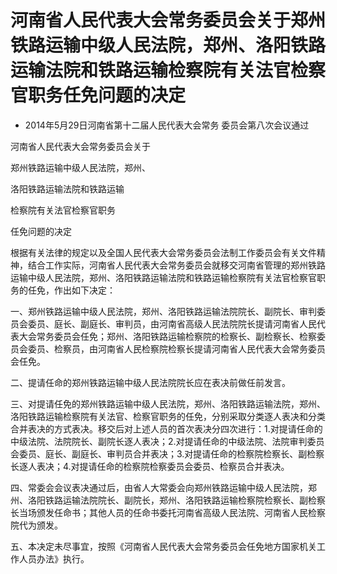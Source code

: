 # 河南省人民代表大会常务委员会关于郑州铁路运输中级人民法院，郑州、洛阳铁路运输法院和铁路运输检察院有关法官检察官职务任免问题的决定

- 2014年5月29日河南省第十二届人民代表大会常务
  委员会第八次会议通过

<!-- INFO END -->

河南省人民代表大会常务委员会关于

郑州铁路运输中级人民法院，郑州、

洛阳铁路运输法院和铁路运输

检察院有关法官检察官职务

任免问题的决定

根据有关法律的规定以及全国人民代表大会常务委员会法制工作委员会有关文件精神，结合工作实际，河南省人民代表大会常务委员会就移交河南省管理的郑州铁路运输中级人民法院，郑州、洛阳铁路运输法院和铁路运输检察院有关法官检察官职务的任免，作出如下决定：

一、郑州铁路运输中级人民法院，郑州、洛阳铁路运输法院院长、副院长、审判委员会委员、庭长、副庭长、审判员，由河南省高级人民法院院长提请河南省人民代表大会常务委员会任免；郑州、洛阳铁路运输检察院的检察长、副检察长、检察委员会委员、检察员，由河南省人民检察院检察长提请河南省人民代表大会常务委员会任免。

二、提请任命的郑州铁路运输中级人民法院院长应在表决前做任前发言。

三、对提请任免的郑州铁路运输中级人民法院，郑州、洛阳铁路运输法院，郑州、洛阳铁路运输检察院有关法官、检察官职务的任免，分别采取分类逐人表决和分类合并表决的方式表决。移交后对上述人员的首次表决分四次进行：1.对提请任命的中级法院、法院院长、副院长逐人表决；2.对提请任命的中级法院、法院审判委员会委员、庭长、副庭长、审判员合并表决；3.对提请任命的检察院检察长、副检察长逐人表决；4.对提请任命的检察院检察委员会委员、检察员合并表决。

四、常委会会议表决通过后，由省人大常委会向郑州铁路运输中级人民法院，郑州、洛阳铁路运输法院院长、副院长，郑州、洛阳铁路运输检察院检察长、副检察长当场颁发任命书；其他人员的任命书委托河南省高级人民法院、河南省人民检察院代为颁发。

五、本决定未尽事宜，按照《河南省人民代表大会常务委员会任免地方国家机关工作人员办法》执行。

